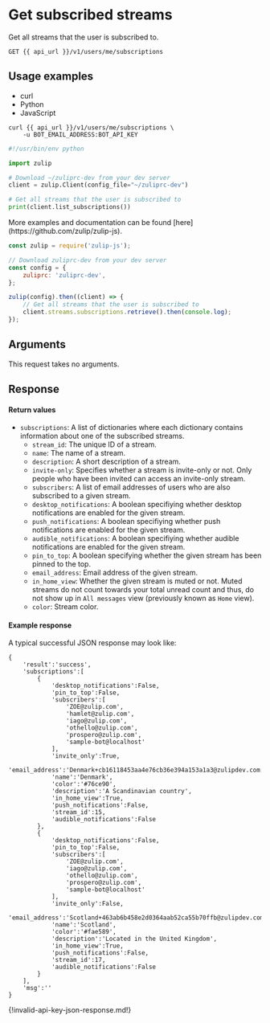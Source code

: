# Get subscribed streams

Get all streams that the user is subscribed to.

`GET {{ api_url }}/v1/users/me/subscriptions`

## Usage examples
<div class="code-section" markdown="1">
<ul class="nav">
<li data-language="curl">curl</li>
<li data-language="python">Python</li>
<li data-language="javascript">JavaScript</li>
</ul>
<div class="blocks">

<div data-language="curl" markdown="1">

```
curl {{ api_url }}/v1/users/me/subscriptions \
    -u BOT_EMAIL_ADDRESS:BOT_API_KEY
```

</div>

<div data-language="python" markdown="1">

```python
#!/usr/bin/env python

import zulip

# Download ~/zuliprc-dev from your dev server
client = zulip.Client(config_file="~/zuliprc-dev")

# Get all streams that the user is subscribed to
print(client.list_subscriptions())
```
</div>

<div data-language="javascript" markdown="1">
More examples and documentation can be found [here](https://github.com/zulip/zulip-js).

```js
const zulip = require('zulip-js');

// Download zuliprc-dev from your dev server
const config = {
    zuliprc: 'zuliprc-dev',
};

zulip(config).then((client) => {
    // Get all streams that the user is subscribed to
    client.streams.subscriptions.retrieve().then(console.log);
});

```
</div>

</div>

</div>

## Arguments

This request takes no arguments.

## Response

#### Return values

* `subscriptions`: A list of dictionaries where each dictionary contains
  information about one of the subscribed streams.
    * `stream_id`: The unique ID of a stream.
    * `name`: The name of a stream.
    * `description`: A short description of a stream.
    * `invite-only`: Specifies whether a stream is invite-only or not.
      Only people who have been invited can access an invite-only stream.
    * `subscribers`: A list of email addresses of users who are also subscribed
      to a given stream.
    * `desktop_notifications`: A boolean specifiying whether desktop notifications
      are enabled for the given stream.
    * `push_notifications`: A boolean specifiying whether push notifications
      are enabled for the given stream.
    * `audible_notifications`: A boolean specifiying whether audible notifications
      are enabled for the given stream.
    * `pin_to_top`: A boolean specifying whether the given stream has been pinned
      to the top.
    * `email_address`: Email address of the given stream.
    * `in_home_view`: Whether the given stream is muted or not. Muted streams do
      not count towards your total unread count and thus, do not show up in
      `All messages` view (previously known as `Home` view).
    * `color`: Stream color.

#### Example response

A typical successful JSON response may look like:

```
{
    'result':'success',
    'subscriptions':[
        {
            'desktop_notifications':False,
            'pin_to_top':False,
            'subscribers':[
                'ZOE@zulip.com',
                'hamlet@zulip.com',
                'iago@zulip.com',
                'othello@zulip.com',
                'prospero@zulip.com',
                'sample-bot@localhost'
            ],
            'invite_only':True,
            'email_address':'Denmark+cb16118453aa4e76cb36e394a153a1a3@zulipdev.com:9991',
            'name':'Denmark',
            'color':'#76ce90',
            'description':'A Scandinavian country',
            'in_home_view':True,
            'push_notifications':False,
            'stream_id':15,
            'audible_notifications':False
        },
        {
            'desktop_notifications':False,
            'pin_to_top':False,
            'subscribers':[
                'ZOE@zulip.com',
                'iago@zulip.com',
                'othello@zulip.com',
                'prospero@zulip.com',
                'sample-bot@localhost'
            ],
            'invite_only':False,
            'email_address':'Scotland+463ab6b458e2d0364aab52ca55b70ffb@zulipdev.com:9991',
            'name':'Scotland',
            'color':'#fae589',
            'description':'Located in the United Kingdom',
            'in_home_view':True,
            'push_notifications':False,
            'stream_id':17,
            'audible_notifications':False
        }
    ],
    'msg':''
}
```

{!invalid-api-key-json-response.md!}
